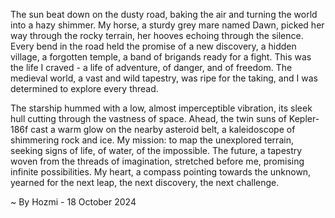 
The sun beat down on the dusty road, baking the air and turning the world into a hazy shimmer. My horse, a sturdy grey mare named Dawn, picked her way through the rocky terrain, her hooves echoing through the silence. Every bend in the road held the promise of a new discovery, a hidden village, a forgotten temple, a band of brigands ready for a fight. This was the life I craved -  a life of adventure, of danger, and of freedom. The medieval world, a vast and wild tapestry, was ripe for the taking, and I was determined to explore every thread. 

The starship hummed with a low, almost imperceptible vibration, its sleek hull cutting through the vastness of space. Ahead, the twin suns of Kepler-186f cast a warm glow on the nearby asteroid belt, a kaleidoscope of shimmering rock and ice. My mission: to map the unexplored terrain, seeking signs of life, of water, of the impossible. The future, a tapestry woven from the threads of imagination, stretched before me, promising infinite possibilities. My heart, a compass pointing towards the unknown, yearned for the next leap, the next discovery, the next challenge.  

~ By Hozmi - 18 October 2024
